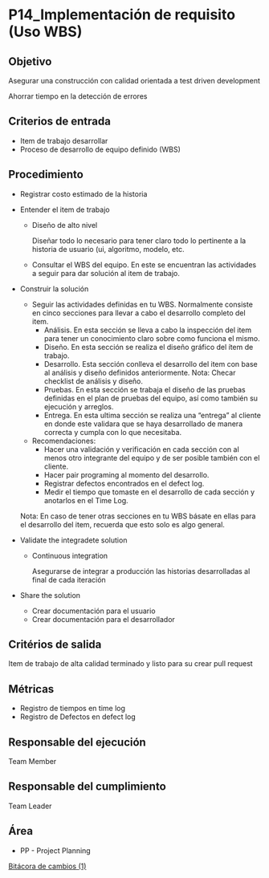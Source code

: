 # P14_Implementación de requisito (Uso WBS)

## **Objetivo**

Asegurar una construcción con calidad orientada a test driven development

Ahorrar tiempo en la detección de errores

## **Criterios de entrada**

- Item de trabajo desarrollar
- Proceso de desarrollo de equipo definido (WBS)

## **Procedimiento**

- Registrar costo estimado de la historia
- Entender el item de trabajo
    - Diseño de alto nivel
        
        Diseñar todo lo necesario para tener claro  todo lo pertinente a la historia de usuario (ui, algoritmo, modelo, etc.
        
    - Consultar el WBS del equipo. En este se encuentran las actividades a seguir para dar solución al item de trabajo.
- Construir la solución
    - Seguir las actividades definidas en tu WBS. Normalmente consiste en cinco secciones para llevar a cabo el desarrollo completo del item.
        - Análisis. En esta sección se lleva a cabo la inspección del item para tener un conocimiento claro sobre como funciona el mismo.
        - Diseño. En esta sección se realiza el diseño gráfico del ítem de trabajo.
        - Desarrollo. Esta sección conlleva el desarrollo del item con base al análisis y diseño definidos anteriormente. Nota: Checar checklist de análisis y diseño.
        - Pruebas. En esta sección se trabaja el diseño de las pruebas definidas en el plan de pruebas del equipo, así como también su ejecución y arreglos.
        - Entrega. En esta ultima sección se realiza una “entrega” al cliente en donde este validara que se haya desarrollado de manera correcta y cumpla con lo que necesitaba.
    - Recomendaciones:
        - Hacer una validación y verificación en cada sección con al menos otro integrante del equipo y de ser posible también con el cliente.
        - Hacer pair programing al momento del desarrollo.
        - Registrar defectos encontrados en el defect log.
        - Medir el tiempo que tomaste en el desarrollo de cada sección y anotarlos en el Time Log.
    
    Nota: En caso de tener otras secciones en tu WBS básate en ellas para el desarrollo del item, recuerda que esto solo es algo general.
    
- Validate the integradete solution
    - Continuous integration
        
        Asegurarse de integrar a producción las historias desarrolladas al final de cada iteración
        
- Share the solution
    - Crear documentación  para el usuario
    - Crear documentación para el desarrollador
    

## **Critérios de salida**

Item de trabajo de alta calidad terminado y listo para su crear pull request

## **Métricas**

- Registro de tiempos en time log
- Registro de Defectos en defect log

## **Responsable del ejecución**

Team Member

## **Responsable del cumplimiento**

Team Leader

## Área[](https://ace-software-development.github.io/Manual-de-Operaciones/docs/Plantillas/PL11_WBS#%C3%A1rea)

- PP - Project Planning

[Bitácora de cambios (1)](P14_Implementacio%CC%81n%20de%20requisito%20(Uso%20WBS)%20a447a0788f87415abd4469638bc678fe/Bita%CC%81cora%20de%20cambios%20(1)%20ca5fee3398994ceaacaaaac3e4af99fd.csv)
